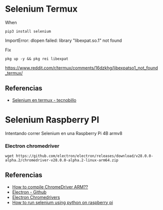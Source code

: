 # Selenium Termux

When
```
pip3 install selenium
```

ImportError: dlopen failed: library "libexpat.so.1" not found

Fix

```
pkg up -y && pkg rei libexpat
```



https://www.reddit.com/r/termux/comments/16dzkhg/libexpatso1_not_found_termux/
## Referencias

- [Selenium en termux - tecnobillo](https://tecnobillo.com/sections/bonus/termux/sections/selenium-en-termux/selenium-en-termux.html) 

# Selenium Raspberry PI
Intentando correr Selenium en una Raspberry Pi 4B armv8

### Electron chromedriver

```
wget https://github.com/electron/electron/releases/download/v28.0.0-alpha.2/chromedriver-v28.0.0-alpha.2-linux-arm64.zip
```

## Referencias

- [How to compile ChromeDriver ARM??](https://stackoverflow.com/questions/38732822/compile-chromedriver-on-arm)
- [Electron - Github](https://github.com/electron/electron)
- [Electron Chromedrivers](https://github.com/electron/electron/releases)
- [How to run selenium using python on raspberry pi](https://patrikmojzis.medium.com/how-to-run-selenium-using-python-on-raspberry-pi-d3fe058f011)
